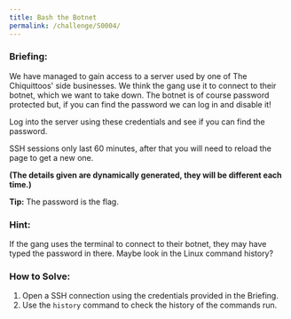 ```yaml
---
title: Bash the Botnet
permalink: /challenge/S0004/
---
```


### Briefing: 
We have managed to gain access to a server used by one of The Chiquittoos' side businesses. We think the gang use it to connect to their botnet, which we want to take down. The botnet is of course password protected but, if you can find the password we can log in and disable it!

Log into the server using these credentials and see if you can find the password.

SSH sessions only last 60 minutes, after that you will need to reload the page to get a new one.

**(The details given are dynamically generated, they will be different each time.)**

**Tip:** The password is the flag.

### Hint:
If the gang uses the terminal to connect to their botnet, they may have typed the password in there. Maybe look in the Linux command history?

### How to Solve: 
1. Open a SSH connection using the credentials provided in the Briefing.
2. Use the `history` command to check the history of the commands run.

